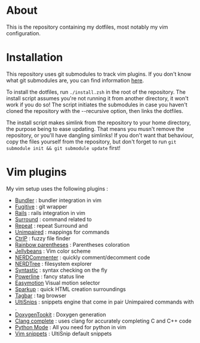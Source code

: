 About
=====

This is the repository containing my dotfiles, most notably my vim
configuration.

Installation
============

This repository uses git submodules to track vim plugins.
If you don't know what git submodules are, you can find information
[here](http://git-scm.com/book/en/Git-Tools-Submodules).

To install the dotfiles, run `./install.zsh` in the root of the repository.
The install script assumes you're not running it from another directory, it
won't work if you do so!
The script initiates the submodules in case you haven't cloned the repository
with the --recursive option, then links the dotfiles.

The install script makes simlink from the repository to your home directory,
the purpose being to ease updating. That means you musn't remove the
repository, or you'll have dangling simlinks!
If you don't want that behaviour, copy the files yourself from the
repository, but don't forget to run
`git submodule init && git submodule update` first!


Vim plugins
===========

My vim setup uses the following plugins :

* [Bundler](https://github.com/tpope/vim-bundler) : bundler integration in vim
* [Fugitive](https://github.com/tpope/vim-fugitive) : git wrapper
* [Rails](https://github.com/tpope/vim-fugitive) : rails integration in vim
* [Surround](https://github.com/tpope/vim-surround) : command related to
* [Repeat](https://github.com/tpope/vim-repeat) : repeat Surround and
* [Unimpaired](https://github.com/tpope/vim-unimpaired) : mappings for commands
* [CtrlP](https://github.com/kien/ctrlp.vim/) : fuzzy file finder
* [Rainbow parentheses](https://github.com/kien/rainbow\_parentheses.vim) : Parentheses coloration
* [Jellybeans](https://github.com/nanotech/jellybeans.vim) : Vim color scheme
* [NERDCommenter](https://github.com/scrooloose/nerdcommenter) : quickly comment/decomment code
* [NERDTree](https://github.com/scrooloose/nerdtree) : filesystem explorer
* [Syntastic](https://github.com/scrooloose/syntastic) : syntax checking on the fly
* [Powerline](https://github.com/Lokaltog/vim-powerline) : fancy status line
* [Easymotion](https://github.com/Lokaltog/vim-easymotion) Visual motion selector
* [Sparkup](https://github.com/rstacruz/sparkup) : quick HTML creation surroundings
* [Tagbar](https://github.com/majutsushi/tagbar) : tag browser
* [UltiSnips](https://github.com/SirVer/ultisnips) : snippets engine that come in pair Unimpaired commands with .
* [DoxygenTookit](https://github.com/vim-scripts/DoxygenToolkit.vim) : Doxygen generation
* [Clang complete](https://github.com/Rip-Rip/clang_complete) : uses clang for accurately completing C and C++ code
* [Python Mode](https://github.com/klen/python-mode) : All you need for python in vim
* [Vim snippets](https://github.com/honza/vim-snippets) : UltiSnip default snippets
